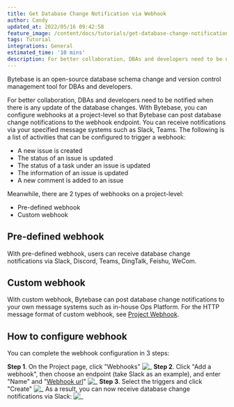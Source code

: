 ```yaml
---
title: Get Database Change Notification via Webhook
author: Candy
updated_at: 2022/05/16 09:42:58
feature_image: /content/docs/tutorials/get-database-change-notification-via-webhook/fish-hook.webp
tags: Tutorial
integrations: General
estimated_time: '10 mins'
description: For better collaboration, DBAs and developers need to be notified when there is any update of the database changes. With Bytebase, you can configure webhooks at a project-level so that Bytebase can post database change notifications to the webhook endpoint.
---
```


Bytebase is an open-source database schema change and version control management tool for DBAs and developers.

For better collaboration, DBAs and developers need to be notified when there is any update of the database changes. With Bytebase, you can configure webhooks at a project-level so that Bytebase can post database change notifications to the webhook endpoint. You can receive notifications via your specified message systems such as Slack, Teams. The following is a list of activities that can be configured to trigger a webhook:

- A new issue is created
- The status of an issue is updated
- The status of a task under an issue is updated
- The information of an issue is updated
- A new comment is added to an issue

Meanwhile, there are 2 types of webhooks on a project-level:

- Pre-defined webhook
- Custom webhook

## Pre-defined webhook

With pre-defined webhook, users can receive database change notifications via Slack, Discord, Teams, DingTalk, Feishu, WeCom.

## Custom webhook

With custom webhook, Bytebase can post database change notifications to your own message systems such as in-house Ops Platform. For the HTTP message format of custom webhook, see [Project Webhook](/docs/change-database/webhook#custom).

## How to configure webhook

You can complete the webhook configuration in 3 steps:

**Step 1**. On the Project page, click "Webhooks"
![_](/content/docs/tutorials/get-database-change-notification-via-webhook/project-webhook.webp)
**Step 2**. Click "Add a webhook", then choose an endpoint (take Slack as an example), and enter "Name" and "[Webhook url](/docs/change-database/webhook#supported-webhook-endpoints)"
![_](/content/docs/tutorials/get-database-change-notification-via-webhook/webhook-config.webp)
**Step 3**. Select the triggers and click "Create"
![_](/content/docs/tutorials/get-database-change-notification-via-webhook/webhook-event-type.webp)
As a result, you can now receive database change notifications via Slack:
![_](/content/docs/tutorials/get-database-change-notification-via-webhook/webhook-slack.webp)
